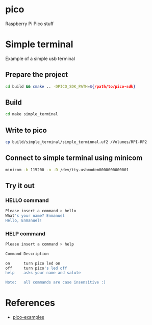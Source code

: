 # pico
Raspberry Pi Pico stuff

# Simple terminal
Example of a simple usb terminal

## Prepare the project
```bash
cd build && cmake .. -DPICO_SDK_PATH=${/path/to/pico-sdk}
```

## Build
```bash
cd make simple_terminal
```

## Write to pico
```bash
cp build/simple_terminal/simple_terminnal.uf2 /Volumes/RPI-RP2
```

## Connect to simple terminal using minicom
```bash
minicom -b 115200 -o -D /dev/tty.usbmodem0000000000001
```

## Try it out

### HELLO command
```bash
Please insert a command > hello
What's your name? Enmanuel
Hello, Enmanuel!
```
### HELP command
```bash
Please insert a command > help                                                  
                                                                                
Command Description                                                             
                                                                                
on      turn pico led on                                                        
off     turn pico's led off                                                     
help    asks your name and salute                                               
                                                                                
Note:   all commands are case insensitive :)  
```

# References
- [pico-examples](https://github.com/raspberrypi/pico-examples)